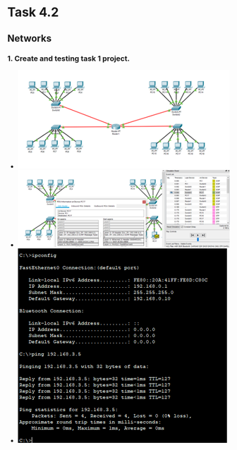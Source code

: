 # Task 4.2

## Networks

### 1. Create and testing task 1 project. 

* ![](img/net1.png)
* ![](img/net2.png)
* ![](img/net3.png)